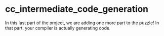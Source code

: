 cc_intermediate_code_generation
===============================

In this last part of the project, we are adding one more part to the puzzle! In that part, your compiler is actually generating code.